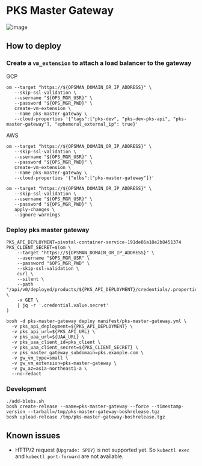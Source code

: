 # PKS Master Gateway

![image](https://user-images.githubusercontent.com/106908/41807601-f0545490-770b-11e8-8b2e-57950fb9aa30.png)

## How to deploy

### Create a `vm_extension` to attach a load balancer to the gateway

GCP
```
om --target "https://${OPSMAN_DOMAIN_OR_IP_ADDRESS}" \
   --skip-ssl-validation \
   --username "${OPS_MGR_USR}" \
   --password "${OPS_MGR_PWD}" \
   create-vm-extension \
   --name pks-master-gateway \
   --cloud-properties '{"tags":["pks-dev", "pks-dev-pks-api", "pks-master-gateway"], "ephemeral_external_ip": true}'
```

AWS
```
om --target "https://${OPSMAN_DOMAIN_OR_IP_ADDRESS}" \
   --skip-ssl-validation \
   --username "${OPS_MGR_USR}" \
   --password "${OPS_MGR_PWD}" \
   create-vm-extension \
   --name pks-master-gateway \
   --cloud-properties '{"elbs":["pks-master-gateway"]}'
```

```
om --target "https://${OPSMAN_DOMAIN_OR_IP_ADDRESS}" \
   --skip-ssl-validation \
   --username "${OPS_MGR_USR}" \
   --password "${OPS_MGR_PWD}" \
   apply-changes \
   --ignore-warnings
```

### Deploy pks master gateway

```
PKS_API_DEPLOYMENT=pivotal-container-service-191de86a18e2b8451374
PKS_CLIENT_SECRET=$(om \
    --target "https://${OPSMAN_DOMAIN_OR_IP_ADDRESS}" \
    --username "$OPS_MGR_USR" \
    --password "$OPS_MGR_PWD" \
    --skip-ssl-validation \
    curl \
    --silent \
    --path "/api/v0/deployed/products/${PKS_API_DEPLOYMENT}/credentials/.properties.pks_api_uaa_client" \
    -x GET \
    | jq -r '.credential.value.secret'
)
```

```
bosh -d pks-master-gateway deploy manifest/pks-master-gateway.yml \
  -v pks_api_deployment=${PKS_API_DEPLOYMENT} \
  -v pks_api_url=${PKS_API_URL} \
  -v pks_uaa_url=${UAA_URL} \
  -v pks_uaa_client_id=pks_client \
  -v pks_uaa_client_secret=${PKS_CLIENT_SECRET} \
  -v pks_master_gateway_subdomain=pks.example.com \
  -v gw_vm_type=small \
  -v gw_vm_extension=pks-master-gateway \
  -v gw_az=asia-northeast1-a \
  --no-redact
```

### Development

```
./add-blobs.sh
bosh create-release --name=pks-master-gateway --force --timestamp-version --tarball=/tmp/pks-master-gateway-boshrelease.tgz
bosh upload-release /tmp/pks-master-gateway-boshrelease.tgz
```

## Known issues

* HTTP/2 request (`Upgrade: SPDY`) is not supported yet. So `kubectl exec` and `kubectl port-forward` are not available.